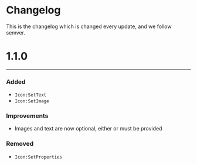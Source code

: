 # Changelog

This is the changelog which is changed every update, and we follow semver.

# 1.1.0

---

### Added

* `Icon:SetText`
* `Icon:SetImage`

### Improvements

* Images and text are now optional, either or must be provided

### Removed

* `Icon:SetProperties`